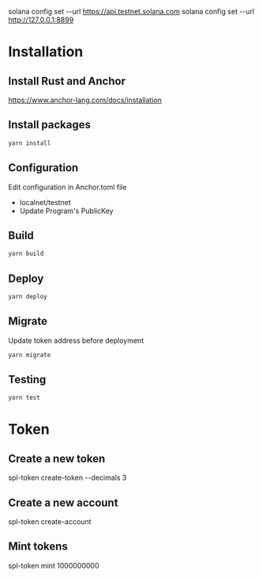 solana config set --url https://api.testnet.solana.com
solana config set --url http://127.0.0.1:8899

# Installation
## Install Rust and Anchor
https://www.anchor-lang.com/docs/installation

## Install packages
```bash
yarn install
```

## Configuration
Edit configuration in Anchor.toml file
- localnet/testnet
- Update Program's PublicKey

## Build
```bash
yarn build
```

## Deploy
```bash
yarn deploy
```

## Migrate
Update token address before deployment
```bash
yarn migrate
```

## Testing
```bash
yarn test
```

# Token
## Create a new token <MINT>
spl-token create-token --decimals 3

## Create a new account
spl-token create-account <MINT>

## Mint tokens
spl-token mint <MINT> 1000000000